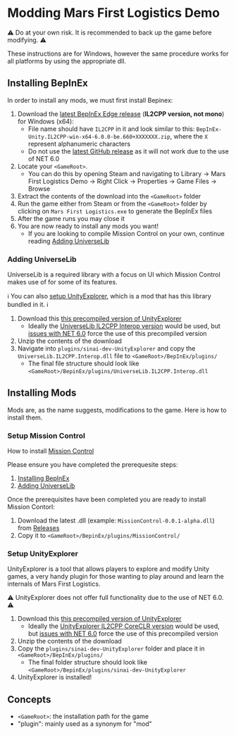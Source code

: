 # Modding Mars First Logistics Demo

⚠ Do at your own risk. It is recommended to back up the game before modifying. ⚠

These instructions are for Windows, however the same procedure works for all platforms by using the appropriate dll.

## Installing BepInEx

In order to install any mods, we must first install Bepinex:

1. Download the [latest BepInEx Edge release](https://builds.bepinex.dev/projects/bepinex_be) (**IL2CPP version, not mono**) for Windows (x64):
    - File name should have `IL2CPP` in it and look similar to this: `BepInEx-Unity.IL2CPP-win-x64-6.0.0-be.660+XXXXXXX.zip`, where the `X` represent alphanumeric characters
    - Do not use the [latest GitHub release](https://github.com/BepInEx/BepInEx/releases) as it will not work due to the use of NET 6.0
1. Locate your `<GameRoot>`. 
    - You can do this by opening Steam and navigating to Library → Mars First Logistics Demo → Right Click → Properties → Game Files → Browse
1. Extract the contents of the download into the `<GameRoot>` folder
1. Run the game either from Steam or from the `<GameRoot>` folder by clicking on `Mars First Logistics.exe` to generate the BepInEx files
1. After the game runs you may close it
1. You are now ready to install any mods you want!
    - If you are looking to compile Mission Control on your own, continue reading [Adding UniverseLib](#adding-universelib)

### Adding UniverseLib

UniverseLib is a required library with a focus on UI which Mission Control makes use of for some of its features. 

ℹ️ You can also [setup UnityExplorer](#setup-unityexplorer), which is a mod that has this library bundled in it. ℹ️

1. Download this [this precompiled version of UnityExplorer](https://locoserver.net/dl/unityexplorer_bie6.zip)
    - Ideally the [UniverseLib IL2CPP Interop version](https://github.com/sinai-dev/UniverseLib) would be used, but [issues with NET 6.0](https://github.com/sinai-dev/UnityExplorer/issues/169#issuecomment-1251730571]) force the use of this precompiled version
1. Unzip the contents of the download
1. Navigate into `plugins/sinai-dev-UnityExplorer` and copy the `UniverseLib.IL2CPP.Interop.dll` file to `<GameRoot>/BepInEx/plugins/`
    - The final file structure should look like `<GameRoot>/BepinEx/plugins/UniverseLib.IL2CPP.Interop.dll`

## Installing Mods

Mods are, as the name suggests, modifications to the game. Here is how to install them.

### Setup Mission Control

How to install [Mission Control](https://github.com/JordanMajd/MissionControl)

Please ensure you have completed the prerequesite steps:
1. [Installing BepInEx](#installing-bepinex)
2. [Adding UniverseLib](#adding-universelib)

Once the prerequisites have been completed you are ready to install Mission Contorl:
1. Download the latest .dll (example: `MissionControl-0.0.1-alpha.dll`) from [Releases](https://github.com/JordanMajd/MissionControl/releases)
1. Copy it to `<GameRoot>/BepinEx/plugins/MissionControl/`

### Setup UnityExplorer

UnityExplorer is a tool that allows players to explore and modify Unity games, a very handy plugin for those wanting to play around and learn the internals of Mars First Logistics.

⚠ UnityExplorer does not offer full functionality due to the use of NET 6.0. ⚠

1. Download this [this precompiled version of UnityExplorer](https://locoserver.net/dl/unityexplorer_bie6.zip)
    - Ideally the [UnityExplorer IL2CPP CoreCLR version](https://github.com/sinai-dev/UnityExplorer) would be used, but [issues with NET 6.0](https://github.com/sinai-dev/UnityExplorer/issues/169#issuecomment-1251730571]) force the use of this precompiled version
1. Unzip the contents of the download
1. Copy the `plugins/sinai-dev-UnityExplorer` folder and place it in `<GameRoot>/BepInEx/plugins/`
    - The final folder structure should look like `<GameRoot>/BepinEx/plugins/sinai-dev-UnityExplorer`
1. UnityExplorer is installed!

## Concepts

- `<GameRoot>`: the installation path for the game
- "plugin": mainly used as a synonym for "mod"
